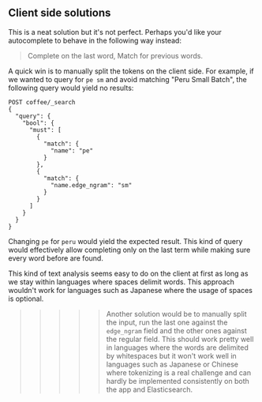 ## Client side solutions

This is a neat solution but it's not perfect. Perhaps you'd like your autocomplete to behave in the following way instead:

> Complete on the last word, Match for previous words.

A quick win is to manually split the tokens on the client side. For example, if we wanted to query for `pe sm` and avoid matching "Peru Small Batch", the following query would yield no results:
```
POST coffee/_search
{
  "query": {
    "bool": {
      "must": [
        {
          "match": {
            "name": "pe"
          }
        },
        {
          "match": {
            "name.edge_ngram": "sm"
          }
        }
      ]
    }
  }
}
```

Changing `pe` for `peru` would yield the expected result. This kind of query would effectively allow completing only on the last term while making sure every word before are found.

This kind of text analysis seems easy to do on the client at first as long as we stay within languages where spaces delimit words. This approach wouldn't work for languages such as Japanese where the usage of spaces is optional.

>>>>> Another solution would be to manually split the input, run the last one against the `edge_ngram` field and the other ones against the regular field. This should work pretty well in languages where the words are delimited by whitespaces but it won't work well in languages such as Japanese or Chinese where tokenizing is a real challenge and can hardly be implemented consistently on both the app and Elasticsearch.
